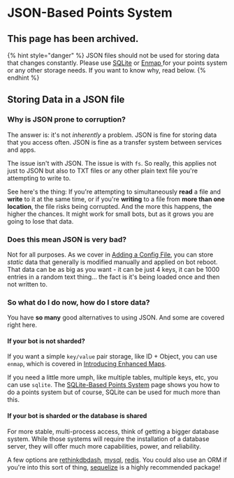 # JSON-Based Points System

## This page has been archived.

{% hint style="danger" %}
JSON files should not be used for storing data that changes constantly. Please use [SQLite](sqlite-based-points-system.md) or [Enmap ](enmap-based-points-system.md)for your points system or any other storage needs. If you want to know why, read below.
{% endhint %}

## Storing Data in a JSON file

### Why is JSON prone to corruption?

The answer is: it's not _inherently_ a problem. JSON is fine for storing data that you access often. JSON is fine as a transfer system between services and apps.

The issue isn't with JSON. The issue is with `fs`. So really, this applies not just to JSON but also to TXT files or any other plain text file you're attempting to write to.

See here's the thing: If you're attempting to simultaneously **read** a file and **write** to it at the same time, or if you're **writing** to a file from **more than one location**, the file risks being corrupted. And the more this happens, the higher the chances. It might work for small bots, but as it grows you are going to lose that data.

### Does this mean JSON is very bad?

Not for all purposes. As we cover in [Adding a Config File](../first-bot/adding-a-config-file.md), you can store _static_ data that generally is modified manually and applied on bot reboot. That data can be as big as you want - it can be just 4 keys, it can be 1000 entries in a random text thing... the fact is it's being loaded once and then not written to.

### So what do I do now, how do I store data?

You have **so many** good alternatives to using JSON. And some are covered right here.

#### If your bot is not sharded?

If you want a simple `key/value` pair storage, like ID + Object, you can use `enmap`, which is covered in [Introducing Enhanced Maps](../other-guides/introducing-enhanced-maps.md).

If you need a little more umph, like multiple tables, multiple keys, etc, you can use `sqlite`. The [SQLite-Based Points System](sqlite-based-points-system.md) page shows you how to do a points system but of course, SQLite can be used for much more than this.

#### If your bot is sharded or the database is shared

For more stable, multi-process access, think of getting a bigger database system. While those systems will require the installation of a database server, they will offer much more capabilities, power, and reliability.

A few options are [rethinkdbdash](https://www.npmjs.com/package/rethinkdbdash), [mysql](https://www.npmjs.com/package/mysql), [redis](https://www.npmjs.com/package/redis). You could also use an ORM if you're into this sort of thing, [sequelize](https://www.npmjs.com/package/sequelize) is a highly recommended package!

